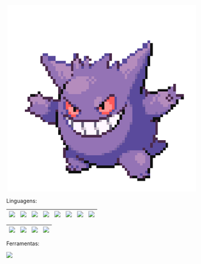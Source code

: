 <div align="center">
  <img src="https://github.com/phfuark/phfuark/blob/main/Banner1.gif">
</div>

<div>
  <p>Linguagens:</p>
</div> 

| <img src="https://skillicons.dev/icons?i=py"> 	| <img src="https://geps.dev/progress/30?dangerColor=8334eb&warningColor=8334eb&successColor=8334eb"> 	| <img src="https://skillicons.dev/icons?i=js"> 	| <img src="https://geps.dev/progress/5?dangerColor=8334eb&warningColor=8334eb&successColor=8334eb"> 	| <img src="https://skillicons.dev/icons?i=cpp"> 	| <img src="https://geps.dev/progress/40?dangerColor=8334eb&warningColor=8334eb&successColor=8334eb"> 	| <img src="https://skillicons.dev/icons?i=java"> 	| <img src="https://geps.dev/progress/40?dangerColor=8334eb&warningColor=8334eb&successColor=8334eb"> 	|
|---	|---	|:---:	|:---:	|---:	|---:	|---	|---	|

| <img src="https://skillicons.dev/icons?i=html"> 	| <img src="https://geps.dev/progress/50?dangerColor=8334eb&warningColor=8334eb&successColor=8334eb"> 	| <img src="https://skillicons.dev/icons?i=css"> 	| <img src="https://geps.dev/progress/35?dangerColor=8334eb&warningColor=8334eb&successColor=8334eb"> 	|
|---	|---	|:---:	|:---:	|

<div>
  <p>Ferramentas:</p>
  <img src="https://skillicons.dev/icons?i=arduino,discord,git,github,gmail,idea,linkedin,notion,pycharm,vscode,windows" />  
</div> 

